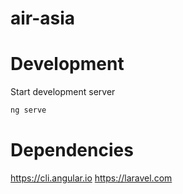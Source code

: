 # air-asia

# Development

Start development server

```bash
ng serve
```

# Dependencies
https://cli.angular.io
https://laravel.com

